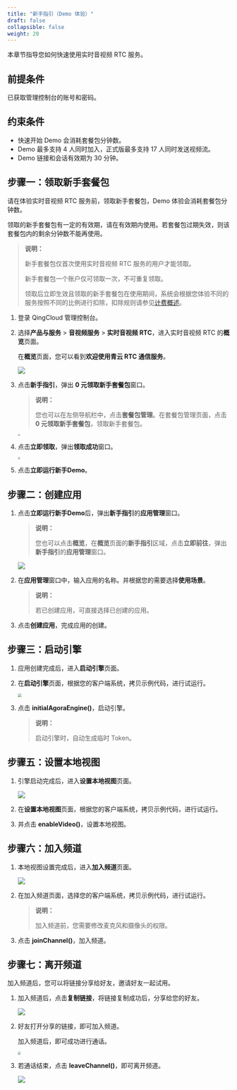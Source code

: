 ```yaml
---
title: "新手指引（Demo 体验）"
draft: false
collapsible: false
weight: 20
---
```


本章节指导您如何快速使用实时音视频 RTC 服务。

## 前提条件

已获取管理控制台的账号和密码。

## 约束条件

- 快速开始 Demo 会消耗套餐包分钟数。
- Demo 最多支持 4 人同时加入，正式版最多支持 17 人同时发送视频流。
- Demo 链接和会话有效期为 30 分钟。

## 步骤一：领取新手套餐包

请在体验实时音视频 RTC 服务前，领取新手套餐包，Demo 体验会消耗套餐包分钟数。

领取的新手套餐包有一定的有效期，请在有效期内使用。若套餐包过期失效，则该套餐包内的剩余分钟数不能再使用。

> **说明：**
>
> 新手套餐包仅首次使用实时音视频 RTC 服务的用户才能领取。
>
> 新手套餐包一个账户仅可领取一次，不可重复领取。
>
> 领取后立即生效且领取的新手套餐包在使用期间，系统会根据您体验不同的服务按照不同的比例进行扣除，扣除规则请参见[计费概述](../../new_billing/10_new_billing)。

1. 登录 QingCloud 管理控制台。

2. 选择**产品与服务** > **音视频服务** > **实时音视频 RTC**，进入实时音视频 RTC 的**概览**页面。

   在**概览**页面，您可以看到**欢迎使用青云 RTC 通信服务**。
   
   ![](../../_images/qs_new_guide.png)
   
3. 点击**新手指引**，弹出 **0 元领取新手套餐包**窗口。

   > **说明：**
   >
   > 您也可以在左侧导航栏中，点击**套餐包管理**。在套餐包管理页面，点击 **0 元领取新手套餐包**，领取新手套餐包。

   <img src="../../_images/qs_new_min.png" style="zoom:30%;" />

4. 点击**立即领取**，弹出**领取成功**窗口。

   <img src="../../_images/qs_run_demo.png" style="zoom:30%;" />

5. 点击**立即运行新手Demo**。

## 步骤二：创建应用

1. 点击**立即运行新手Demo**后，弹出**新手指引**的**应用管理**窗口。

   > **说明：**
   >
   > 您也可以点击**概览**，在**概览**页面的**新手指引**区域，点击**立即前往**，弹出**新手指引**的**应用管理**窗口。

   ![](../../_images/qs_create_app.png)

2. 在**应用管理**窗口中，输入应用的名称。并根据您的需要选择**使用场景**。

   >**说明：**
   >
   >若已创建应用，可直接选择已创建的应用。

3. 点击**创建应用**，完成应用的创建。

## 步骤三：启动引擎

1. 应用创建完成后，进入**启动引擎**页面。

2. 在**启动引擎**页面，根据您的客户端系统，拷贝示例代码，进行试运行。

   <img src="../../_images/qs_start_engine.png" style="zoom:50%;" />

3. 点击 **initialAgoraEngine()**，启动引擎。

   > **说明：**
   >
   > 启动引擎时，自动生成临时 Token。

## 步骤五：设置本地视图

1. 引擎启动完成后，进入**设置本地视图**页面。

   ![](../../_images/qs_set_localview.png)

2. 在**设置本地视图**页面，根据您的客户端系统，拷贝示例代码，进行试运行。

3. 并点击 **enableVideo()**，设置本地视图。

## 步骤六：加入频道

1. 本地视图设置完成后，进入**加入频道**页面。

   ![](../../_images/qs_join_channel.png)

2. 在加入频道页面，选择您的客户端系统，拷贝示例代码，进行试运行。

   > **说明：**
   >
   > 加入频道前，您需要修改麦克风和摄像头的权限。

3. 点击 **joinChannel()**，加入频道。

## 步骤七：离开频道

加入频道后，您可以将链接分享给好友，邀请好友一起试用。

1. 加入频道后，点击**复制链接**，将链接复制成功后，分享给您的好友。

   ![](../../_images/qs_copy_link.png)

2. 好友打开分享的链接，即可加入频道。

   加入频道后，即可成功进行通话。

   <img src="../../_images/qs_open_link.png" style="zoom:40%;" />

3. 若通话结束，点击 **leaveChannel()**，即可离开频道。

   ![](../../_images/qs_leave_channel.png)





